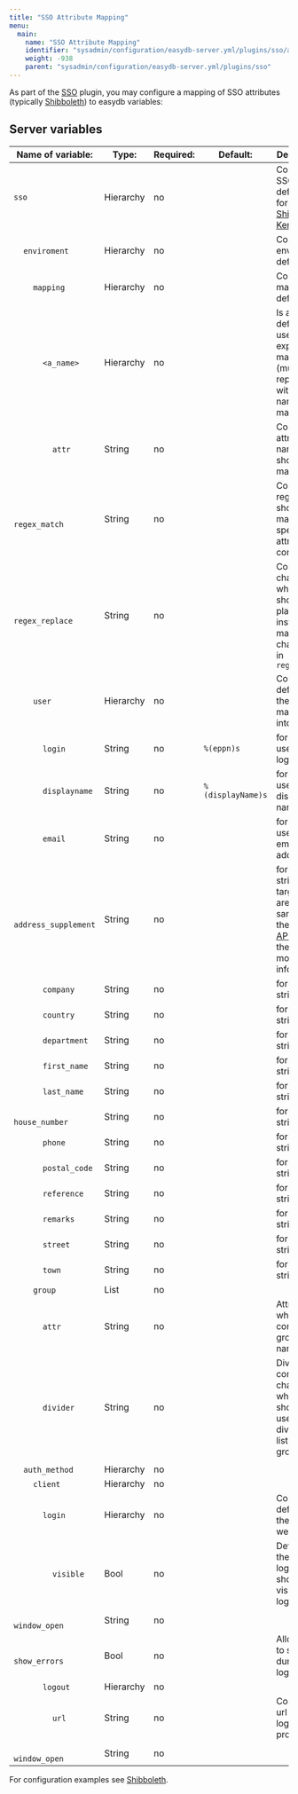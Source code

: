 ```yaml
---
title: "SSO Attribute Mapping"
menu:
  main:
    name: "SSO Attribute Mapping"
    identifier: "sysadmin/configuration/easydb-server.yml/plugins/sso/attribute_mapping"
    weight: -938
    parent: "sysadmin/configuration/easydb-server.yml/plugins/sso"
---
```


As part of the [SSO](../) plugin, you may configure a mapping of SSO attributes (typically [Shibboleth](../shibboleth)) to easydb variables:

## Server variables

| Name of variable:                            | Type:     | Required:   | Default:        | Description: |
| -------------------------------------------- | --------- | ----------- | --------------- | ------------ |
| `sso`                                       | Hierarchy | no          |                 | Contains the SSO definitions for [Shibboleth](../shibboleth) / [Kerberos](../kerberos) |
| &#8193;`enviroment`                         | Hierarchy | no          |                 | Contains the enviroment definitions |
| &#8193;&#8193;`mapping`                     | Hierarchy | no          |                 | Contains the mapping definitions |
| &#8193;&#8193;&#8193;`<a_name>`           | Hierarchy | no          |                 | Is a name defined my user for the explicit mapping (must be replaced with a useful name for the mapping) |
| &#8193;&#8193;&#8193;&#8193;`attr`          | String    | no          |                 | Contains the attribute-name which should be mapped |
| &#8193;&#8193;&#8193;&#8193;`regex_match`   | String    | no          |                 | Contains a regex which should match a specific attribute content |
| &#8193;&#8193;&#8193;&#8193;`regex_replace` | String    | no          |                 | Contains characters which should be placed instead the matched characters in `regex_match` |
| &#8193;&#8193;`user`                               | Hierarchy | no          |                 | Contains the definition for the attribute mapping into easydb |
| &#8193;&#8193;&#8193;`login`                       | String    | no          | `%(eppn)s`      | format to be used for login field |
| &#8193;&#8193;&#8193;`displayname`                 | String    | no          | `%(displayName)s`  | format to be used for display name field |
| &#8193;&#8193;&#8193;`email`                       | String    | no          |                 | format to be used for email address |
| &#8193;&#8193;&#8193;`address_supplement`           | String    | no          |                 | format string. The target fields are the same as in the [User API](../../../../../../technical/types/user), see there for more information. |
| &#8193;&#8193;&#8193;`company`                      | String    | no          |                 | format string. |
| &#8193;&#8193;&#8193;`country`                      | String    | no          |                 | format string. |
| &#8193;&#8193;&#8193;`department`                   | String    | no          |                 | format string. |
| &#8193;&#8193;&#8193;`first_name`                   | String    | no          |                 | format string. |
| &#8193;&#8193;&#8193;`last_name`                    | String    | no          |                 | format string. |
| &#8193;&#8193;&#8193;`house_number`                 | String    | no          |                 | format string. |
| &#8193;&#8193;&#8193;`phone`                        | String    | no          |                 | format string. |
| &#8193;&#8193;&#8193;`postal_code`                  | String    | no          |                 | format string. |
| &#8193;&#8193;&#8193;`reference`                    | String    | no          |                 | format string. |
| &#8193;&#8193;&#8193;`remarks`                      | String    | no          |                 | format string. |
| &#8193;&#8193;&#8193;`street`                       | String    | no          |                 | format string. |
| &#8193;&#8193;&#8193;`town`                         | String    | no          |                 | format string. |
| &#8193;&#8193;`group`                              | List      | no          |                 |               |
| &#8193;&#8193;&#8193;`attr`                      | String    | no          |                 | Attribute which contains the group names |
| &#8193;&#8193;&#8193;`divider`                   | String    | no          |                 | Divider contains the character which should be usen, to divide the list of groups |
|                                              |           |             |                 |                                      |
| &#8193;`auth_method`                        | Hierarchy | no          |                 | |
| &#8193;&#8193;`client`                      | Hierarchy | no          |                 | |
| &#8193;&#8193;&#8193;`login`                | Hierarchy | no          |                 | Contains the definition for the easydb-webfrontend |
| &#8193;&#8193;&#8193;&#8193;`visible`       | Bool      | no          |                 | Definies if the sso-login button should be visible at login |
| &#8193;&#8193;&#8193;&#8193;`window_open`   | String    | no          |                 |  |
| &#8193;&#8193;&#8193;&#8193;`show_errors`   | Bool      | no          |                 | Allows users to see errors during SSO-login |
| &#8193;&#8193;&#8193;`logout`               | Hierarchy | no          |                 | |
| &#8193;&#8193;&#8193;&#8193;`url`           | String    | no          |                 | Contains the url for the logout process|
| &#8193;&#8193;&#8193;&#8193;`window_open`   | String    | no          |                 | |

For configuration examples see [Shibboleth](../shibboleth).

